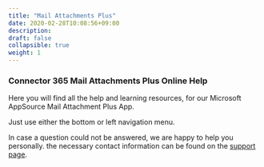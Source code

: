 ```yaml
---
title: "Mail Attachments Plus"
date: 2020-02-28T10:08:56+09:00
description: 
draft: false
collapsible: true
weight: 1
---
```

### Connector 365 Mail Attachments Plus Online Help

Here you will find all the help and learning resources, for our Microsoft AppSource Mail Attachment Plus App.

Just use either the bottom or left navigation menu.

In case a question could not be answered, we are happy to help you personally. the necessary contact information can be found on the [support page](/en-us/apps/mail_attachment_plus/help-support/).
